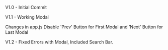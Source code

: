 V1.0 - Initial Commit


V1.1 - Working Modal

Changes in app.js
Disable 'Prev' Button for First Modal and 'Next' Button for Last Modal

V1.2 - Fixed Errors with Modal, Included Search Bar. 